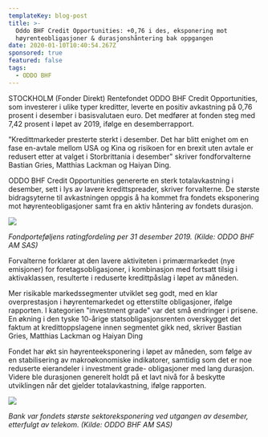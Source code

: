 ```yaml
---
templateKey: blog-post
title: >-
  Oddo BHF Credit Opportunities: +0,76 i des, eksponering mot
  høyrenteobligasjoner & durasjonshåntering bak oppgangen
date: 2020-01-10T10:40:54.267Z
sponsored: true
featured: false
tags:
  - ODDO BHF
---
```

STOCKHOLM (Fonder Direkt) Rentefondet ODDO BHF Credit Opportunities, som investerer i ulike typer kreditter, leverte en positiv avkastning på 0,76 prosent i desember i basisvalutaen euro. Det medfører at fonden steg med 7,42 prosent i løpet av 2019, ifølge en desemberrapport.

”Kredittmarkeder presterte sterkt i desember. Det har blitt enighet om en fase en-avtale mellom USA og Kina og risikoen for en brexit uten avtale er redusert etter at valget i Storbrittania i desember" skriver fondforvalterne Bastian Gries, Matthias Lackman og Haiyan Ding.

ODDO BHF Credit Opportunities genererte en sterk totalavkastning i desember, sett i lys av lavere kredittspreader, skriver forvalterne. De største bidragsyterne til avkastningen oppgis å ha kommet fra fondets eksponering mot høyrenteobligasjoner samt fra en aktiv håntering av fondets durasjon.  

 

![](/img/credit-opp1.png)

_Fondporteføljens ratingfordeling per 31 desember 2019. (Kilde: ODDO BHF AM SAS)_

Forvalterne forklarer at den lavere aktiviteten i primærmarkedet (nye emisjoner) for foretagsobligasjoner, i kombinasjon med fortsatt tilsig i aktivaklassen, resulterte i reduserte kredittpåslag i løpet av måneden.

Mer risikable markedssegmenter utviklet seg godt, med en klar overprestasjon i høyrentemarkedet og etterstilte obligasjoner, ifølge rapporten. I kategorien "investment grade" var det små endringer i prisene. En økning i den tyske 10-årige statsobligasjonsrenten overskygget det faktum at kredittoppslagene innen segmentet gikk ned, skriver Bastian Gries, Matthias Lackman og Haiyan Ding

Fondet har økt sin høyrenteeksponering i løpet av måneden, som følge av en stabilisering av makroøkonomiske indikatorer, samtidig som det er noe reduserte eierandeler i investment grade- obligasjoner med lang durasjon. Videre ble durasjonen generelt holdt på et lavt nivå for å beskytte utviklingen når det gjelder totalavkastning, ifølge rapporten.

![](/img/credit-opp2.png)

_Bank var fondets største sektoreksponering ved utgangen av desember, etterfulgt av telekom. (Kilde: ODDO BHF AM SAS)_
